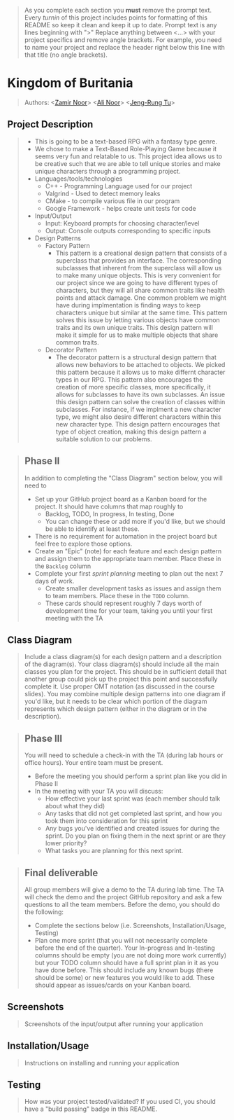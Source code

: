  > As you complete each section you **must** remove the prompt text. Every *turnin* of this project includes points for formatting of this README so keep it clean and keep it up to date. 
 > Prompt text is any lines beginning with "\>"
 > Replace anything between \<...\> with your project specifics and remove angle brackets. For example, you need to name your project and replace the header right below this line with that title (no angle brackets). 
# Kingdom of Buritania
 
 > Authors: <[Zamir Noor](https://github.com/zzamir102)> <[Ali Noor](https://github.com/anoor012)> <[Jeng-Rung Tu](https://github.com/JengRung)>


## Project Description
 > * This is going to be a text-based RPG with a fantasy type genre. 
 > * We chose to make a Text-Based Role-Playing Game because it seems very fun and relatable to us. This project idea allows us to be creative such that we are able to tell unique stories and make unique characters through a programming project. 
 > * Languages/tools/technologies
 >   * C++ - Programming Language used for our project
 >   * Valgrind - Used to detect memory leaks
 >   * CMake - to compile various file in our program
 >   * Google Framework - helps create unit tests for code
 > * Input/Output
 >   * Input: Keyboard prompts for choosing character/level
 >   * Output: Console outputs corresponding to specific inputs
 > * Design Patterns
 >   * Factory Pattern
 >     * This pattern is a creational design pattern that consists of a superclass that provides an interface. The corresponding subclasses that inherent from the superclass will allow us to make many unique objects. This is very convenient for our project since we are going to have different types of characters, but they will all share common traits like health points and attack damage. One common problem we might have during implmentation is finding ways to keep characters unique but similar at the same time. This pattern solves this issue by letting various objects have common traits and its own unique traits. This design pattern will make it simple for us to make multiple objects that share common traits. 
 >   * Decorator Pattern
 >     *  The decorator pattern is a structural design pattern that allows new behaviors to be attached to objects.  We picked this pattern because it allows us to make differnt character types in our RPG. This pattern also encourages the creation of more specific classes, more specifically, it allows for subclasses to have its own subclasses. An issue this design pattern can solve the creation of classes within subclasses. For instance, if we implment a new character type, we might also desire different characters within this new character type. This design pattern encourages that type of object creation, making this design pattern a suitable solution to our problems. 


 > ## Phase II
 > In addition to completing the "Class Diagram" section below, you will need to 
 > * Set up your GitHub project board as a Kanban board for the project. It should have columns that map roughly to 
 >   * Backlog, TODO, In progress, In testing, Done
 >   * You can change these or add more if you'd like, but we should be able to identify at least these.
 > * There is no requirement for automation in the project board but feel free to explore those options.
 > * Create an "Epic" (note) for each feature and each design pattern and assign them to the appropriate team member. Place these in the `Backlog` column
 > * Complete your first *sprint planning* meeting to plan out the next 7 days of work.
 >   * Create smaller development tasks as issues and assign them to team members. Place these in the `TODO` column.
 >   * These cards should represent roughly 7 days worth of development time for your team, taking you until your first meeting with the TA
## Class Diagram
 > Include a class diagram(s) for each design pattern and a description of the diagram(s). Your class diagram(s) should include all the main classes you plan for the project. This should be in sufficient detail that another group could pick up the project this point and successfully complete it. Use proper OMT notation (as discussed in the course slides). You may combine multiple design patterns into one diagram if you'd like, but it needs to be clear which portion of the diagram represents which design pattern (either in the diagram or in the description). 
 
 > ## Phase III
 > You will need to schedule a check-in with the TA (during lab hours or office hours). Your entire team must be present. 
 > * Before the meeting you should perform a sprint plan like you did in Phase II
 > * In the meeting with your TA you will discuss: 
 >   - How effective your last sprint was (each member should talk about what they did)
 >   - Any tasks that did not get completed last sprint, and how you took them into consideration for this sprint
 >   - Any bugs you've identified and created issues for during the sprint. Do you plan on fixing them in the next sprint or are they lower priority?
 >   - What tasks you are planning for this next sprint.

 > ## Final deliverable
 > All group members will give a demo to the TA during lab time. The TA will check the demo and the project GitHub repository and ask a few questions to all the team members. 
 > Before the demo, you should do the following:
 > * Complete the sections below (i.e. Screenshots, Installation/Usage, Testing)
 > * Plan one more sprint (that you will not necessarily complete before the end of the quarter). Your In-progress and In-testing columns should be empty (you are not doing more work currently) but your TODO column should have a full sprint plan in it as you have done before. This should include any known bugs (there should be some) or new features you would like to add. These should appear as issues/cards on your Kanban board. 
 
 ## Screenshots
 > Screenshots of the input/output after running your application
 ## Installation/Usage
 > Instructions on installing and running your application
 ## Testing
 > How was your project tested/validated? If you used CI, you should have a "build passing" badge in this README.
 
